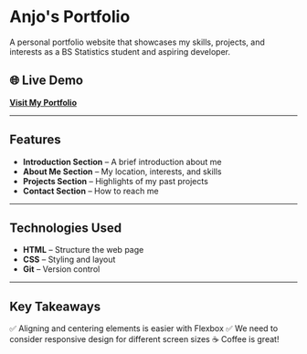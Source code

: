 # Anjo's Portfolio  

A personal portfolio website that showcases my skills, projects, and interests as a BS Statistics student and aspiring developer.  

## 🌐 Live Demo  
**[Visit My Portfolio](https://cmsc-100-2s-ay2024-2025.github.io/exer-01-html-and-css-banjojoj/)**  

---

## Features  
- **Introduction Section** – A brief introduction about me  
- **About Me Section** – My location, interests, and skills  
- **Projects Section** – Highlights of my past projects  
- **Contact Section** – How to reach me  

---

## Technologies Used  
- **HTML** – Structure the web page  
- **CSS** – Styling and layout  
- **Git** – Version control  

---

## Key Takeaways
✅ Aligning and centering elements is easier with Flexbox
✅ We need to consider responsive design for different screen sizes
☕ Coffee is great!

